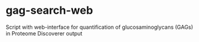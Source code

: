# gag-search-web
Script with web-interface for quantification of glucosaminoglycans (GAGs) in Proteome Discoverer output
